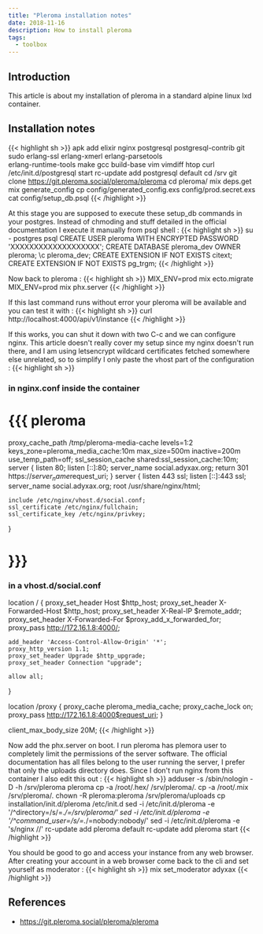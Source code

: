 ```yaml
---
title: "Pleroma installation notes"
date: 2018-11-16
description: How to install pleroma
tags:
  - toolbox
---
```


## Introduction

This article is about my installation of pleroma in a standard alpine linux lxd container.

## Installation notes

{{< highlight sh >}}
apk add elixir nginx postgresql postgresql-contrib git sudo erlang-ssl erlang-xmerl erlang-parsetools \
  erlang-runtime-tools make gcc build-base vim vimdiff htop curl
/etc/init.d/postgresql start
rc-update add postgresql default
cd /srv
git clone https://git.pleroma.social/pleroma/pleroma
cd pleroma/
mix deps.get
mix generate_config
cp config/generated_config.exs config/prod.secret.exs
cat config/setup_db.psql
{{< /highlight >}}

At this stage you are supposed to execute these setup_db commands in your postgres. Instead of chmoding and stuff detailed in the official documentation I execute it manually from psql shell :
{{< highlight sh >}}
su - postgres
psql
CREATE USER pleroma WITH ENCRYPTED PASSWORD 'XXXXXXXXXXXXXXXXXXX';
CREATE DATABASE pleroma_dev OWNER pleroma;
\c pleroma_dev;
CREATE EXTENSION IF NOT EXISTS citext;
CREATE EXTENSION IF NOT EXISTS pg_trgm;
{{< /highlight >}}

Now back to pleroma :
{{< highlight sh >}}
MIX_ENV=prod mix ecto.migrate
MIX_ENV=prod mix phx.server
{{< /highlight >}}

If this last command runs without error your pleroma will be available and you can test it with : 
{{< highlight sh >}}
curl http://localhost:4000/api/v1/instance
{{< /highlight >}}

If this works, you can shut it down with two C-c and we can configure nginx. This article doesn't really cover my setup since my nginx doesn't run there, and I am using letsencrypt wildcard certificates fetched somewhere else unrelated, so to simplify I only paste the vhost part of the configuration :
{{< highlight sh >}}
### in nginx.conf inside the container ###
# {{{ pleroma
proxy_cache_path /tmp/pleroma-media-cache levels=1:2 keys_zone=pleroma_media_cache:10m max_size=500m
                 inactive=200m use_temp_path=off;
ssl_session_cache shared:ssl_session_cache:10m;
server {
    listen       80;
    listen       [::]:80;
    server_name  social.adyxax.org;
    return       301 https://$server_name$request_uri;
}
server {
    listen       443 ssl;
    listen       [::]:443 ssl;
    server_name  social.adyxax.org;
    root         /usr/share/nginx/html;

    include /etc/nginx/vhost.d/social.conf;
    ssl_certificate /etc/nginx/fullchain;
    ssl_certificate_key /etc/nginx/privkey;
}
# }}}

### in a vhost.d/social.conf ###
location / {
    proxy_set_header Host $http_host;
    proxy_set_header X-Forwarded-Host $http_host;
    proxy_set_header X-Real-IP $remote_addr;
    proxy_set_header X-Forwarded-For $proxy_add_x_forwarded_for;
    proxy_pass  http://172.16.1.8:4000/;

    add_header 'Access-Control-Allow-Origin' '*';
    proxy_http_version 1.1;
    proxy_set_header Upgrade $http_upgrade;
    proxy_set_header Connection "upgrade";

    allow all;
}

location /proxy {
    proxy_cache pleroma_media_cache;
    proxy_cache_lock on;
    proxy_pass http://172.16.1.8:4000$request_uri;
}

client_max_body_size 20M;
{{< /highlight >}}

Now add the phx.server on boot. I run pleroma has plemora user to completely limit the permissions of the server software. The official documentation has all files belong to the user running the server, I prefer that only the uploads directory does. Since I don't run nginx from this container I also edit this out :
{{< highlight sh >}}
adduser -s /sbin/nologin -D -h /srv/pleroma pleroma
cp -a /root/.hex/ /srv/pleroma/.
cp -a /root/.mix /srv/pleroma/.
chown -R pleroma:pleroma /srv/pleroma/uploads
cp installation/init.d/pleroma /etc/init.d
sed -i /etc/init.d/pleroma -e '/^directory=/s/=.*/=\/srv\/pleroma/'
sed -i /etc/init.d/pleroma -e '/^command_user=/s/=.*/=nobody:nobody/'
sed -i /etc/init.d/pleroma -e 's/nginx //'
rc-update add pleroma default
rc-update add pleroma start
{{< /highlight >}}

You should be good to go and access your instance from any web browser. After creating your account in a web browser come back to the cli and set yourself as moderator : 
{{< highlight sh >}}
mix set_moderator adyxax
{{< /highlight >}}

## References

- https://git.pleroma.social/pleroma/pleroma
